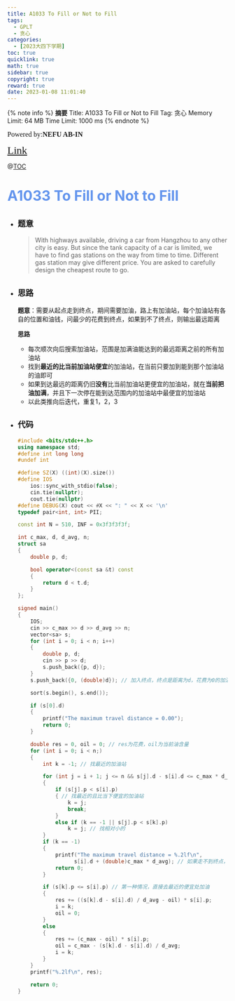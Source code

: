```yaml
---
title: A1033 To Fill or Not to Fill
tags:
  - GPLT
  - 贪心
categories:
  - [2023大四下学期]
toc: true
quicklink: true
math: true
sidebar: true
copyright: true
reward: true
date: 2023-01-08 11:01:40
---
```



{% note info %}
**摘要**
Title: A1033 To Fill or Not to Fill
Tag: 贪心
Memory Limit: 64 MB
Time Limit: 1000 ms
{% endnote %}
<!-- more -->

<font size=3 face=楷体>Powered by:**NEFU AB-IN**</font>

<font color=#FFA500 size=5 face=楷体>[Link](https://pintia.cn/problem-sets/994805342720868352/exam/problems/994805458722734080)</font>

@[TOC](文章目录)

# <font color=#6495ED size=6>A1033 To Fill or Not to Fill</font>

* ## <font size=4 face=粗体>题意</font>

  >With highways available, driving a car from Hangzhou to any other city is easy. But since the tank capacity of a car is limited, we have to find gas stations on the way from time to time. Different gas station may give different price. You are asked to carefully design the cheapest route to go.

* ## <font size=4 face=粗体>思路</font>

  **题意**：需要从起点走到终点，期间需要加油，路上有加油站，每个加油站有各自的位置和油钱，问最少的花费到终点，如果到不了终点，则输出最远距离

  **思路**
  * 每次顺次向后搜索加油站，范围是加满油能达到的最远距离之前的所有加油站
  * 找到**最近的比当前加油站便宜**的加油站，在当前只要加到能到那个加油站的油即可
  * 如果到达最远的距离仍旧**没有**比当前加油站更便宜的加油站，就在**当前把油加满**，并且下一次停在能到达范围内的加油站中最便宜的加油站
  * 以此类推向后迭代，重复1，2，3

* ## <font size=4 face=粗体>代码</font>

  ```cpp
  #include <bits/stdc++.h>
  using namespace std;
  #define int long long
  #undef int

  #define SZ(X) ((int)(X).size())
  #define IOS                                                                                                            \
      ios::sync_with_stdio(false);                                                                                       \
      cin.tie(nullptr);                                                                                                  \
      cout.tie(nullptr)
  #define DEBUG(X) cout << #X << ": " << X << '\n'
  typedef pair<int, int> PII;

  const int N = 510, INF = 0x3f3f3f3f;

  int c_max, d, d_avg, n;
  struct sa
  {
      double p, d;

      bool operator<(const sa &t) const
      {
          return d < t.d;
      }
  };

  signed main()
  {
      IOS;
      cin >> c_max >> d >> d_avg >> n;
      vector<sa> s;
      for (int i = 0; i < n; i++)
      {
          double p, d;
          cin >> p >> d;
          s.push_back({p, d});
      }
      s.push_back({0, (double)d}); // 加入终点，终点是距离为d，花费为0的加油站

      sort(s.begin(), s.end());

      if (s[0].d)
      {
          printf("The maximum travel distance = 0.00");
          return 0;
      }

      double res = 0, oil = 0; // res为花费，oil为当前油含量
      for (int i = 0; i < n;)
      {
          int k = -1; // 找最近的加油站

          for (int j = i + 1; j <= n && s[j].d - s[i].d <= c_max * d_avg; ++j)
          {
              if (s[j].p < s[i].p)
              { // 找最近的且比当下便宜的加油站
                  k = j;
                  break;
              }
              else if (k == -1 || s[j].p < s[k].p)
                  k = j; // 找相对小的
          }
          if (k == -1)
          {
              printf("The maximum travel distance = %.2lf\n",
                    s[i].d + (double)c_max * d_avg); // 如果走不到终点，则最远距离为目前的距离加上剩下油跑的距离
              return 0;
          }

          if (s[k].p <= s[i].p) // 第一种情况，直接去最近的便宜处加油
          {
              res += ((s[k].d - s[i].d) / d_avg - oil) * s[i].p;
              i = k;
              oil = 0;
          }
          else
          {
              res += (c_max - oil) * s[i].p;
              oil = c_max - (s[k].d - s[i].d) / d_avg;
              i = k;
          }
      }
      printf("%.2lf\n", res);

      return 0;
  }
  ```